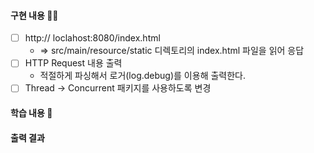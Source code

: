 #### 구현 내용 🧑‍💻
-[ ] http:// loclahost:8080/index.html
  - => src/main/resource/static 디렉토리의 index.html 파일을 읽어 응답
-[ ] HTTP Request 내용 출력
  - 적절하게 파싱해서 로거(log.debug)를 이용해 출력한다.
-[ ] Thread -> Concurrent 패키지를 사용하도록 변경  
#### 학습 내용 📒

#### 출력 결과 


